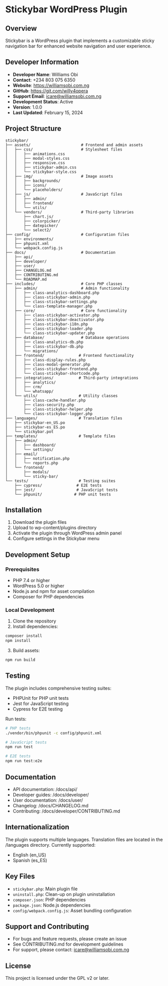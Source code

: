 # Stickybar WordPress Plugin

## Overview
Stickybar is a WordPress plugin that implements a customizable sticky navigation bar for enhanced website navigation and user experience.

## Developer Information
- **Developer Name**: Williams Obi
- **Contact**: +234 803 075 6350
- **Website**: https://williamsobi.com.ng
- **GitHub**: https://git.com/willy4opera
- **Support Email**: icare@williamsobi.com.ng
- **Development Status**: Active
- **Version**: 1.0.0
- **Last Updated**: February 15, 2024

## Project Structure
```
stickybar/
├── assets/                      # Frontend and admin assets
│   ├── css/                     # Stylesheet files
│   │   ├── animations.css
│   │   ├── modal-styles.css
│   │   ├── responsive.css
│   │   ├── stickybar-admin.css
│   │   └── stickybar-style.css
│   ├── img/                     # Image assets
│   │   ├── backgrounds/
│   │   ├── icons/
│   │   └── placeholders/
│   ├── js/                      # JavaScript files
│   │   ├── admin/
│   │   ├── frontend/
│   │   └── utils/
│   └── vendors/                 # Third-party libraries
│       ├── chart.js/
│       ├── colorpicker/
│       ├── datepicker/
│       └── select2/
├── config/                      # Configuration files
│   ├── environments/
│   ├── phpunit.xml
│   └── webpack.config.js
├── docs/                        # Documentation
│   ├── api/
│   ├── developer/
│   ├── user/
│   ├── CHANGELOG.md
│   ├── CONTRIBUTING.md
│   └── ROADMAP.md
├── includes/                    # Core PHP classes
│   ├── admin/                   # Admin functionality
│   │   ├── class-analytics-dashboard.php
│   │   ├── class-stickybar-admin.php
│   │   ├── class-stickybar-settings.php
│   │   └── class-template-manager.php
│   ├── core/                    # Core functionality
│   │   ├── class-stickybar-activator.php
│   │   ├── class-stickybar-deactivator.php
│   │   ├── class-stickybar-i18n.php
│   │   ├── class-stickybar-loader.php
│   │   └── class-stickybar-updater.php
│   ├── database/                # Database operations
│   │   ├── class-analytics-db.php
│   │   ├── class-stickybar-db.php
│   │   └── migrations/
│   ├── frontend/               # Frontend functionality
│   │   ├── class-display-rules.php
│   │   ├── class-modal-generator.php
│   │   ├── class-stickybar-frontend.php
│   │   └── class-stickybar-shortcode.php
│   ├── integrations/           # Third-party integrations
│   │   ├── analytics/
│   │   ├── crm/
│   │   └── whatsapp/
│   └── utils/                  # Utility classes
│       ├── class-cache-handler.php
│       ├── class-security.php
│       ├── class-stickybar-helper.php
│       └── class-stickybar-logger.php
├── languages/                  # Translation files
│   ├── stickybar-en_US.po
│   ├── stickybar-es_ES.po
│   └── stickybar.pot
├── templates/                  # Template files
│   ├── admin/
│   │   ├── dashboard/
│   │   └── settings/
│   ├── email/
│   │   ├── notification.php
│   │   └── reports.php
│   └── frontend/
│       ├── modals/
│       └── sticky-bar/
└── tests/                      # Testing suites
    ├── cypress/               # E2E tests
    ├── jest/                  # JavaScript tests
    └── phpunit/              # PHP unit tests
```

## Installation
1. Download the plugin files
2. Upload to wp-content/plugins directory
3. Activate the plugin through WordPress admin panel
4. Configure settings in the Stickybar menu

## Development Setup
### Prerequisites
- PHP 7.4 or higher
- WordPress 5.0 or higher
- Node.js and npm for asset compilation
- Composer for PHP dependencies

### Local Development
1. Clone the repository
2. Install dependencies:
```bash
composer install
npm install
```

3. Build assets:
```bash
npm run build
```

## Testing
The plugin includes comprehensive testing suites:
- PHPUnit for PHP unit tests
- Jest for JavaScript testing
- Cypress for E2E testing

Run tests:
```bash
# PHP tests
./vendor/bin/phpunit -c config/phpunit.xml

# JavaScript tests
npm run test

# E2E tests
npm run test:e2e
```

## Documentation
- API documentation: /docs/api/
- Developer guides: /docs/developer/
- User documentation: /docs/user/
- Changelog: /docs/CHANGELOG.md
- Contributing: /docs/developer/CONTRIBUTING.md

## Internationalization
The plugin supports multiple languages. Translation files are located in the /languages directory.
Currently supported:
- English (en_US)
- Spanish (es_ES)

## Key Files
- `stickybar.php`: Main plugin file
- `uninstall.php`: Clean-up on plugin uninstallation
- `composer.json`: PHP dependencies
- `package.json`: Node.js dependencies
- `config/webpack.config.js`: Asset bundling configuration

## Support and Contributing
- For bugs and feature requests, please create an issue
- See CONTRIBUTING.md for development guidelines
- For support, please contact: icare@williamsobi.com.ng

## License
This project is licensed under the GPL v2 or later.
